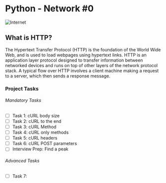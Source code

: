 # Python - Network #0
![Internet](https://www.howtogeek.com/wp-content/uploads/2018/02/img_5a78dece9a202.jpg?height=200p&trim=2,2,2,2&crop=16:9)

## What is HTTP?
The Hypertext Transfer Protocol (HTTP) is the foundation of the World Wide Web, and is used to load webpages using hypertext links. HTTP is an application layer protocol designed to transfer information between networked devices and runs on top of other layers of the network protocol stack. A typical flow over HTTP involves a client machine making a request to a server, which then sends a response message.

### Project Tasks
###### Mandatory Tasks
- [ ] Task 1: cURL body size
- [ ] Task 2: cURL to the end
- [ ] Task 3: cURL Method
- [ ] Task 4: cURL only methods
- [ ] Task 5: cURL headers
- [ ] Task 6: cURL POST parameters
- [ ] Interview Prep: Find a peak

###### Advanced Tasks
- [ ] Task 7: 